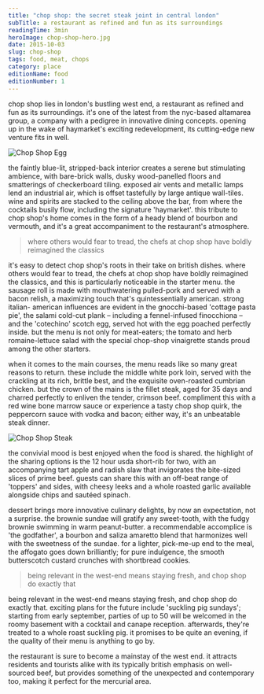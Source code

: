 ```yaml
---
title: "chop shop: the secret steak joint in central london"
subTitle: a restaurant as refined and fun as its surroundings
readingTime: 3min
heroImage: chop-shop-hero.jpg
date: 2015-10-03
slug: chop-shop
tags: food, meat, chops
category: place
editionName: food
editionNumber: 1
---
```


chop shop lies in london's bustling west end, a restaurant as refined and fun as its surroundings. it's one of the latest from the nyc-based altamarea group, a company with a pedigree in innovative dining concepts. opening up in the wake of haymarket's exciting redevelopment, its cutting-edge new venture fits in well.

![Chop Shop Egg](hill-and-aubery-574-s1-0024.jpg)

the faintly blue-lit, stripped-back interior creates a serene but stimulating ambience, with bare-brick walls, dusky wood-panelled floors and smatterings of checkerboard tiling. exposed air vents and metallic lamps lend an industrial air, which is offset tastefully by large antique wall-tiles. wine and spirits are stacked to the ceiling above the bar, from where the cocktails busily flow, including the signature 'haymarket'. this tribute to chop shop's home comes in the form of a heady blend of bourbon and vermouth, and it's a great accompaniment to the restaurant's atmosphere.

> where others would fear to tread, the chefs at chop shop have boldly reimagined the classics

it's easy to detect chop shop's roots in their take on british dishes. where others would fear to tread, the chefs at chop shop have boldly reimagined the classics, and this is particularly noticeable in the starter menu. the sausage roll is made with mouthwatering pulled-pork and served with a bacon relish, a maximizing touch that's quintessentially american. strong italian- american influences are evident in the gnocchi-based 'cottage pasta pie', the salami cold-cut plank – including a fennel-infused finocchiona – and the 'cotechino' scotch egg, served hot with the egg poached perfectly inside. but the menu is not only for meat-eaters; the tomato and herb romaine-lettuce salad with the special chop-shop vinaigrette stands proud among the other starters.

when it comes to the main courses, the menu reads like so many great reasons to return. these include the middle white pork loin, served with the crackling at its rich, brittle best, and the exquisite oven-roasted cumbrian chicken. but the crown of the mains is the fillet steak, aged for 35 days and charred perfectly to enliven the tender, crimson beef. compliment this with a red wine bone marrow sauce or experience a tasty chop shop quirk, the peppercorn sauce with vodka and bacon; either way, it's an unbeatable steak dinner.

![Chop Shop Steak](hill-and-aubery-572-s1-0022.jpg)

the convivial mood is best enjoyed when the food is shared. the highlight of the sharing options is the 12 hour usda short-rib for two, with an accompanying tart apple and radish slaw that invigorates the bite-sized slices of prime beef. guests can share this with an off-beat range of 'toppers' and sides, with cheesy leeks and a whole roasted garlic available alongside chips and sautéed spinach.

dessert brings more innovative culinary delights, by now an expectation, not a surprise. the brownie sundae will gratify any sweet-tooth, with the fudgy brownie swimming in warm peanut-butter. a recommendable accomplice is 'the godfather', a bourbon and saliza amaretto blend that harmonizes well with the sweetness of the sundae. for a lighter, pick-me-up end to the meal, the affogato goes down brilliantly; for pure indulgence, the smooth butterscotch custard crunches with shortbread cookies.

> being relevant in the west-end means staying fresh, and chop shop do exactly that

being relevant in the west-end means staying fresh, and chop shop do exactly that. exciting plans for the future include 'suckling pig sundays'; starting from early september, parties of up to 50 will be welcomed in the roomy basement with a cocktail and canape reception. afterwards, they're treated to a whole roast suckling pig. it promises to be quite an evening, if the quality of their menu is anything to go by.

the restaurant is sure to become a mainstay of the west end. it attracts residents and tourists alike with its typically british emphasis on well-sourced beef, but provides something of the unexpected and contemporary too, making it perfect for the mercurial area.
